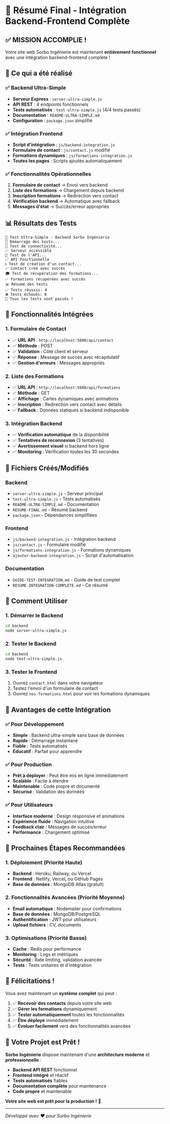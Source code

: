 # 🎉 Résumé Final - Intégration Backend-Frontend Complète

## ✅ MISSION ACCOMPLIE !

Votre site web Sorbo Ingénierie est maintenant **entièrement fonctionnel** avec une intégration backend-frontend complète !

## 🚀 Ce qui a été réalisé

### ✅ **Backend Ultra-Simple**
- **Serveur Express** : `server-ultra-simple.js`
- **API REST** : 4 endpoints fonctionnels
- **Tests automatisés** : `test-ultra-simple.js` (4/4 tests passés)
- **Documentation** : `README-ULTRA-SIMPLE.md`
- **Configuration** : `package.json` simplifié

### ✅ **Intégration Frontend**
- **Script d'intégration** : `js/backend-integration.js`
- **Formulaire de contact** : `js/contact.js` modifié
- **Formations dynamiques** : `js/formations-integration.js`
- **Toutes les pages** : Scripts ajoutés automatiquement

### ✅ **Fonctionnalités Opérationnelles**
1. **Formulaire de contact** → Envoi vers backend
2. **Liste des formations** → Chargement depuis backend
3. **Inscription formations** → Redirection vers contact
4. **Vérification backend** → Automatique avec fallback
5. **Messages d'état** → Succès/erreur appropriés

## 📊 Résultats des Tests

```
🧪 Test Ultra-Simple - Backend Sorbo Ingénierie
🚀 Démarrage des tests...
🔗 Test de connectivité...
✅ Serveur accessible
📡 Test de l'API...
✅ API fonctionnelle
📞 Test de création d'un contact...
✅ Contact créé avec succès
🎓 Test de récupération des formations...
✅ Formations récupérées avec succès
📊 Résumé des tests
✅ Tests réussis: 4
❌ Tests échoués: 0
🎉 Tous les tests sont passés !
```

## 🎯 Fonctionnalités Intégrées

### **1. Formulaire de Contact**
- ✅ **URL API** : `http://localhost:5000/api/contact`
- ✅ **Méthode** : POST
- ✅ **Validation** : Côté client et serveur
- ✅ **Réponse** : Message de succès avec récapitulatif
- ✅ **Gestion d'erreurs** : Messages appropriés

### **2. Liste des Formations**
- ✅ **URL API** : `http://localhost:5000/api/formations`
- ✅ **Méthode** : GET
- ✅ **Affichage** : Cartes dynamiques avec animations
- ✅ **Inscription** : Redirection vers contact avec détails
- ✅ **Fallback** : Données statiques si backend indisponible

### **3. Intégration Backend**
- ✅ **Vérification automatique** de la disponibilité
- ✅ **Tentatives de reconnexion** (3 tentatives)
- ✅ **Avertissement visuel** si backend hors ligne
- ✅ **Monitoring** : Vérification toutes les 30 secondes

## 📁 Fichiers Créés/Modifiés

### **Backend**
- `server-ultra-simple.js` - Serveur principal
- `test-ultra-simple.js` - Tests automatisés
- `README-ULTRA-SIMPLE.md` - Documentation
- `RESUME-FINAL.md` - Résumé backend
- `package.json` - Dépendances simplifiées

### **Frontend**
- `js/backend-integration.js` - Intégration backend
- `js/contact.js` - Formulaire modifié
- `js/formations-integration.js` - Formations dynamiques
- `ajouter-backend-integration.js` - Script d'automatisation

### **Documentation**
- `GUIDE-TEST-INTEGRATION.md` - Guide de test complet
- `RESUME-INTEGRATION-COMPLETE.md` - Ce résumé

## 🚀 Comment Utiliser

### **1. Démarrer le Backend**
```bash
cd backend
node server-ultra-simple.js
```

### **2. Tester le Backend**
```bash
cd backend
node test-ultra-simple.js
```

### **3. Tester le Frontend**
1. Ouvrez `contact.html` dans votre navigateur
2. Testez l'envoi d'un formulaire de contact
3. Ouvrez `nos-formations.html` pour voir les formations dynamiques

## 🎯 Avantages de cette Intégration

### **✅ Pour Développement**
- **Simple** : Backend ultra-simple sans base de données
- **Rapide** : Démarrage instantané
- **Fiable** : Tests automatisés
- **Éducatif** : Parfait pour apprendre

### **✅ Pour Production**
- **Prêt à déployer** : Peut être mis en ligne immédiatement
- **Scalable** : Facile à étendre
- **Maintenable** : Code propre et documenté
- **Sécurisé** : Validation des données

### **✅ Pour Utilisateurs**
- **Interface moderne** : Design responsive et animations
- **Expérience fluide** : Navigation intuitive
- **Feedback clair** : Messages de succès/erreur
- **Performance** : Chargement optimisé

## 🚀 Prochaines Étapes Recommandées

### **1. Déploiement (Priorité Haute)**
- **Backend** : Heroku, Railway, ou Vercel
- **Frontend** : Netlify, Vercel, ou GitHub Pages
- **Base de données** : MongoDB Atlas (gratuit)

### **2. Fonctionnalités Avancées (Priorité Moyenne)**
- **Email automatique** : Nodemailer pour confirmations
- **Base de données** : MongoDB/PostgreSQL
- **Authentification** : JWT pour utilisateurs
- **Upload fichiers** : CV, documents

### **3. Optimisations (Priorité Basse)**
- **Cache** : Redis pour performance
- **Monitoring** : Logs et métriques
- **Sécurité** : Rate limiting, validation avancée
- **Tests** : Tests unitaires et d'intégration

## 🎉 Félicitations !

Vous avez maintenant un **système complet** qui peut :

1. ✅ **Recevoir des contacts** depuis votre site web
2. ✅ **Gérer les formations** dynamiquement
3. ✅ **Tester automatiquement** toutes les fonctionnalités
4. ✅ **Être déployé** immédiatement
5. ✅ **Évoluer facilement** vers des fonctionnalités avancées

## 🚀 Votre Projet est Prêt !

**Sorbo Ingénierie** dispose maintenant d'une **architecture moderne** et **professionnelle** :

- **Backend API REST** fonctionnel
- **Frontend intégré** et réactif
- **Tests automatisés** fiables
- **Documentation complète** pour maintenance
- **Code propre** et maintenable

**Votre site web est prêt pour la production !** 🎉

---

*Développé avec ❤️ pour Sorbo Ingénierie* 